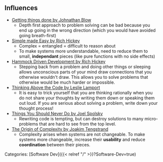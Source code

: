 ## Influences

- [Getting things done by Johnathan Blow](https://www.youtube.com/watch?v=vCzrKjbXZQY)
  - Depth first approach to problem solving can be bad because you end up going
    in the wrong direction (which you would have avoided going breath-first)
- [Simple made Easy by Rich Hickey](https://www.infoq.com/presentations/Simple-Made-Easy/)
  - Complex = entangled = difficult to reason about
  - To make systems more understandable, need to reduce them to small,
    **independant** pieces (like pure functions with no side effects)
- [Hammock Driven Development by Rich Hickey](https://www.youtube.com/watch?v=f84n5oFoZBc)
  - Stepping back from a problem and doing other things or sleeping allows
    unconscious parts of your mind draw connections that you otherwise wouldn't
    draw.  This allows you to solve problems that otherwise would be much harder
    or impossible.
- [Thinking Above the Code by Leslie Lamport](https://www.youtube.com/watch?v=-4Yp3j_jk8Q)
  - It is easy to trick yourself that you are thinking rationally when you do
    not share your thoughts by writing them down or speaking them out loud.  If
    you are serious about solving a problem, write down your thought process!
- [Things You Should Never Do by Joel Spolsky](https://www.joelonsoftware.com/2000/04/06/things-you-should-never-do-part-i/)
  - Rewriting code is tempting, but can destroy solutions to many
    micro-problems that are hard to see from the top level.
- [The Origin of Complexity by Joakim
  Tengstrand](https://itnext.io/the-origin-of-complexity-8ecb39130fc)
  - Complexity arises when systems are not changeable.  To make systems more
    changeable, increase their **usability** and reduce **coordination**
    between their pieces.










Categories: [Software Dev]({{< relref "/" >}}?Software-Dev=true)